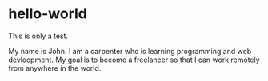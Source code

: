 # hello-world
This is only a test. 

My name is John. I am a carpenter who is learning programming and web devleopment. My goal is to become a freelancer so that I can work remotely from anywhere in the world.
